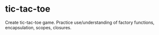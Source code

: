 # tic-tac-toe
Create tic-tac-toe game. Practice use/understanding of factory functions, encapsulation, scopes, closures.